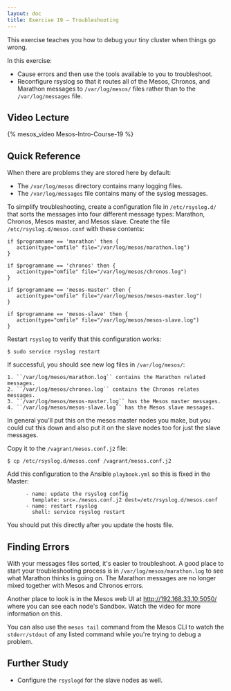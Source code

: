 ```yaml
---
layout: doc
title: Exercise 19 – Troubleshooting
---
```


This exercise teaches you how to debug your tiny cluster when things go
wrong.

In this exercise:
* Cause errors and then use the tools available to you to troubleshoot.
* Reconfigure rsyslog so that it routes all of the Mesos, Chronos, and Marathon messages to ``/var/log/mesos/`` files
rather than to the ``/var/log/messages`` file.


Video Lecture
-------------

{% mesos_video Mesos-Intro-Course-19 %}


Quick Reference
---------------

When there are problems they are stored here by default:

* The ``/var/log/mesos`` directory contains many logging files.
* The ``/var/log/messages`` file contains many of the syslog messages.

To simplify troubleshooting, create a configuration file in ``/etc/rsyslog.d/`` that sorts the messages into four different message types: Marathon, Chronos, Mesos master, and Mesos slave.  Create the file ``/etc/rsyslog.d/mesos.conf`` with these contents:


```
if $programname == 'marathon' then {
   action(type="omfile" file="/var/log/mesos/marathon.log")
}

if $programname == 'chronos' then {
   action(type="omfile" file="/var/log/mesos/chronos.log")
}

if $programname == 'mesos-master' then {
   action(type="omfile" file="/var/log/mesos/mesos-master.log")
}

if $programname == 'mesos-slave' then {
   action(type="omfile" file="/var/log/mesos/mesos-slave.log")
}
```

Restart ``rsyslog`` to verify that this configuration works:

```
$ sudo service rsyslog restart
```

If successful, you should see new log files in ``/var/log/mesos/``:

    1. ``/var/log/mesos/marathon.log`` contains the Marathon related messages.
    2. ``/var/log/mesos/chronos.log`` contains the Chronos relates messages.
    3. ``/var/log/mesos/mesos-master.log`` has the Mesos master messages.
    4. ``/var/log/mesos/mesos-slave.log`` has the Mesos slave messages.

In general you'll put this on the mesos master nodes you make, but you could cut this down and also put it on the slave nodes too for just the slave messages.

Copy it to the ``/vagrant/mesos.conf.j2`` file:

```
$ cp /etc/rsyslog.d/mesos.conf /vagrant/mesos.conf.j2
```

Add this configuration to the Ansible ``playbook.yml`` so this is fixed in the Master:

```
      - name: update the rsyslog config
        template: src=./mesos.conf.j2 dest=/etc/rsyslog.d/mesos.conf
      - name: restart rsyslog
        shell: service rsyslog restart
```

You should put this directly after you update the hosts file.

Finding Errors
--------------

With your messages files sorted, it's easier to troubleshoot.  A good place to start your troubleshooting process is in ``/var/log/mesos/marathon.log`` to see what Marathon thinks is going
on.  The Marathon messages are no longer mixed together with Mesos and Chronos errors.

Another place to look is in the Mesos web UI at http://192.168.33.10:5050/ where you can see each node's Sandbox.  Watch the video for more information on this.

You can also use the ``mesos tail`` command from the Mesos CLI to watch the ``stderr/stdout`` of any listed command while you're trying to debug a problem.


Further Study
-------------

* Configure the ``rsyslogd`` for the slave nodes as well.

